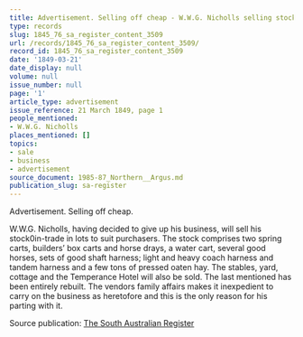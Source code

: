 ```yaml
---
title: Advertisement. Selling off cheap - W.W.G. Nicholls selling stock-in-trade
type: records
slug: 1845_76_sa_register_content_3509
url: /records/1845_76_sa_register_content_3509/
record_id: 1845_76_sa_register_content_3509
date: '1849-03-21'
date_display: null
volume: null
issue_number: null
page: '1'
article_type: advertisement
issue_reference: 21 March 1849, page 1
people_mentioned:
- W.W.G. Nicholls
places_mentioned: []
topics:
- sale
- business
- advertisement
source_document: 1985-87_Northern__Argus.md
publication_slug: sa-register
---
```


Advertisement.  Selling off cheap.

W.W.G. Nicholls, having decided to give up his business, will sell his stock0in-trade in lots to suit purchasers.  The stock comprises two spring carts, builders’ box carts and horse drays, a water cart, several good horses, sets of good shaft harness; light and heavy coach harness and tandem harness and a few tons of pressed oaten hay.  The stables, yard, cottage and the Temperance Hotel will also be sold.  The last mentioned has been entirely rebuilt.  The vendors family affairs makes it inexpedient to carry on the business as heretofore and this is the only reason for his parting with it.

Source publication: [The South Australian Register](/publications/sa-register/)
